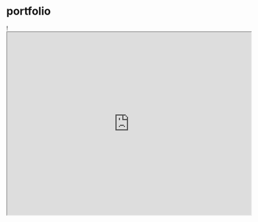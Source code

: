 # portfolio
!<iframe src="https://drive.google.com/file/d/11CzC56pcvmBXB2HOL-fNoGU7rTQD_Bzq/preview" width="640" height="480"></iframe>
